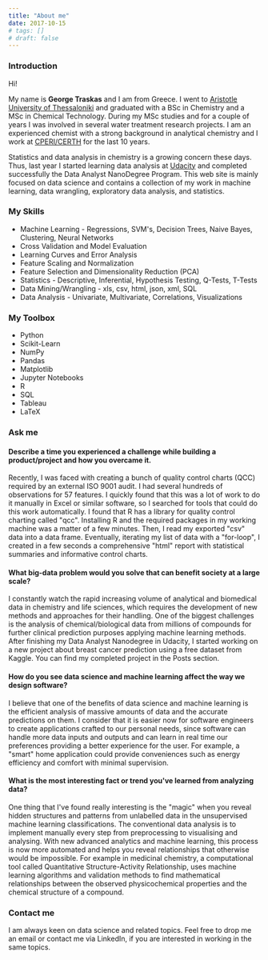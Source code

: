 ```yaml
---
title: "About me"
date: 2017-10-15
# tags: []
# draft: false
---
```


### Introduction

Hi!

My name is **George Traskas** and I am from Greece. I went to [Aristotle University of Thessaloniki](https://www.auth.gr/en) and graduated with a BSc in Chemistry and a MSc in Chemical Technology. During my MSc studies and for a couple of years I was involved in several water treatment research projects. I am an experienced chemist with a strong background in analytical chemistry and I work at [CPERI/CERTH](http://www.cperi.certh.gr/index.php?lang=en) for the last 10 years.

Statistics and data analysis in chemistry is a growing concern these days. Thus, last year I started learning data analysis at [Udacity](https://www.udacity.com) and completed successfully the Data Analyst NanoDegree Program. This web site is mainly focused on data science and contains a collection of my work in machine learning, data wrangling, exploratory data analysis, and statistics.

### My Skills

* Machine Learning - Regressions, SVM's, Decision Trees, Naive Bayes, Clustering, Neural Networks
* Cross Validation and Model Evaluation
* Learning Curves and Error Analysis
* Feature Scaling and Normalization
* Feature Selection and Dimensionality Reduction (PCA)
* Statistics - Descriptive, Inferential, Hypothesis Testing, Q-Tests, T-Tests
* Data Mining/Wrangling - xls, csv, html, json, xml, SQL
* Data Analysis - Univariate, Multivariate, Correlations, Visualizations

### My Toolbox

* Python
* Scikit-Learn
* NumPy
* Pandas
* Matplotlib
* Jupyter Notebooks
* R
* SQL
* Tableau
* LaTeX



### Ask me

#### Describe a time you experienced a challenge while building a product/project and how you overcame it.

Recently, I was faced with creating a bunch of quality control charts (QCC) required by an external ISO 9001 audit. I had several hundreds of observations for 57 features. I quickly found that this was a lot of work to do it manually in Excel or similar software, so I searched for tools that could do this work automatically. I found that R has a library for quality control charting called "qcc". Installing R and the required packages in my working machine was a matter of a few minutes. Then, I read my exported "csv" data into a data frame. Eventually, iterating my list of data with a "for-loop", I created in a few seconds a comprehensive "html" report with statistical summaries and informative control charts.

#### What big-data problem would you solve that can benefit society at a large scale?

I constantly watch the rapid increasing volume of analytical and biomedical data in chemistry and life sciences, which requires the development of new methods and approaches for their handling. One of the biggest challenges is the analysis of chemical/biological data from millions of compounds for further clinical prediction purposes applying machine learning methods. After finishing my Data Analyst Nanodegree in Udacity, I started working on a new project about breast cancer prediction using a free dataset from Kaggle. You can find my completed project in the Posts section.

#### How do you see data science and machine learning affect the way we design software?

I believe that one of the benefits of data science and machine learning is the efficient analysis of massive amounts of data and the accurate predictions on them. I consider that it is easier now for software engineers to create applications crafted to our personal needs, since software can handle more data inputs and outputs and can learn in real time our preferences providing a better experience for the user. For example, a "smart" home application could provide conveniences such as energy efficiency and comfort with minimal supervision.

#### What is the most interesting fact or trend you've learned from analyzing data?

One thing that I've found really interesting is the "magic" when you reveal hidden structures and patterns from unlabelled data in the unsupervised machine learning classifications. The conventional data analysis is to implement manually every step from preprocessing to visualising and analysing. With new advanced analytics and machine learning, this process is now more automated and helps you reveal relationships that otherwise would be impossible. For example in medicinal chemistry, a computational tool called Quantitative Structure-Activity Relationship, uses machine learning algorithms and validation methods to find mathematical relationships between the observed physicochemical properties and the chemical structure of a compound.

### Contact me

I am always keen on data science and related topics. Feel free to drop me an email or contact me via LinkedIn, if you are interested in working in the same topics.
